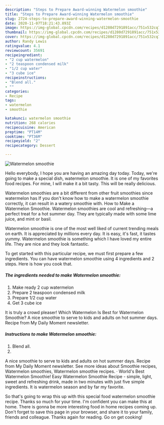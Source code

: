 ```yaml
---
description: "Steps to Prepare Award-winning Watermelon smoothie"
title: "Steps to Prepare Award-winning Watermelon smoothie"
slug: 2724-steps-to-prepare-award-winning-watermelon-smoothie
date: 2020-11-07T18:21:43.893Z
image: https://img-global.cpcdn.com/recipes/d1280d7291891acc/751x532cq70/watermelon-smoothie-recipe-main-photo.jpg
thumbnail: https://img-global.cpcdn.com/recipes/d1280d7291891acc/751x532cq70/watermelon-smoothie-recipe-main-photo.jpg
cover: https://img-global.cpcdn.com/recipes/d1280d7291891acc/751x532cq70/watermelon-smoothie-recipe-main-photo.jpg
author: Randy Lewis
ratingvalue: 4.1
reviewcount: 35691
recipeingredient:
- "2 cup watermelon"
- "2 teaspoon condensed milk"
- "1/2 cup water"
- "3 cube ice"
recipeinstructions:
- "Blend all."
- ""
categories:
- Recipe
tags:
- watermelon
- smoothie

katakunci: watermelon smoothie 
nutrition: 268 calories
recipecuisine: American
preptime: "PT14M"
cooktime: "PT36M"
recipeyield: "2"
recipecategory: Dessert

---
```



![Watermelon smoothie](https://img-global.cpcdn.com/recipes/d1280d7291891acc/751x532cq70/watermelon-smoothie-recipe-main-photo.jpg)

Hello everybody, I hope you are having an amazing day today. Today, we're going to make a special dish, watermelon smoothie. It is one of my favorites food recipes. For mine, I will make it a bit tasty. This will be really delicious.

Watermelon smoothies are a bit different from other fruit smoothies since watermelon has If you don&#39;t know how to make a watermelon smoothie correctly, it can result in a watery smoothie with. How to Make a Watermelon Smoothie. Watermelon smoothies are cool and refreshing—a perfect treat for a hot summer day. They are typically made with some lime juice, and mint or basil.

Watermelon smoothie is one of the most well liked of current trending meals on earth. It is appreciated by millions every day. It is easy, it's fast, it tastes yummy. Watermelon smoothie is something which I have loved my entire life. They are nice and they look fantastic.


To get started with this particular recipe, we must first prepare a few ingredients. You can have watermelon smoothie using 4 ingredients and 2 steps. Here is how you cook that.

<!--inarticleads1-->

##### The ingredients needed to make Watermelon smoothie:

1. Make ready 2 cup watermelon
1. Prepare 2 teaspoon condensed milk
1. Prepare 1/2 cup water
1. Get 3 cube ice


It is truly a crowd pleaser! Which Watermelon Is Best for Watermelon Smoothie? A nice smoothie to serve to kids and adults on hot summer days. Recipe from My Daily Moment newsletter. 

<!--inarticleads2-->

##### Instructions to make Watermelon smoothie:

1. Blend all.
1. 


A nice smoothie to serve to kids and adults on hot summer days. Recipe from My Daily Moment newsletter. See more ideas about Smoothie recipes, Watermelon smoothies, Watermelon smoothie recipes. · World&#39;s Best Watermelon Smoothie! Easy Watermelon Smoothie Recipe - simple, light, sweet and refreshing drink, made in two minutes with just five simple ingredients. It is watermelon season and by far my favorite. 

So that's going to wrap this up with this special food watermelon smoothie recipe. Thanks so much for your time. I'm confident you can make this at home. There is gonna be more interesting food in home recipes coming up. Don't forget to save this page in your browser, and share it to your family, friends and colleague. Thanks again for reading. Go on get cooking!
